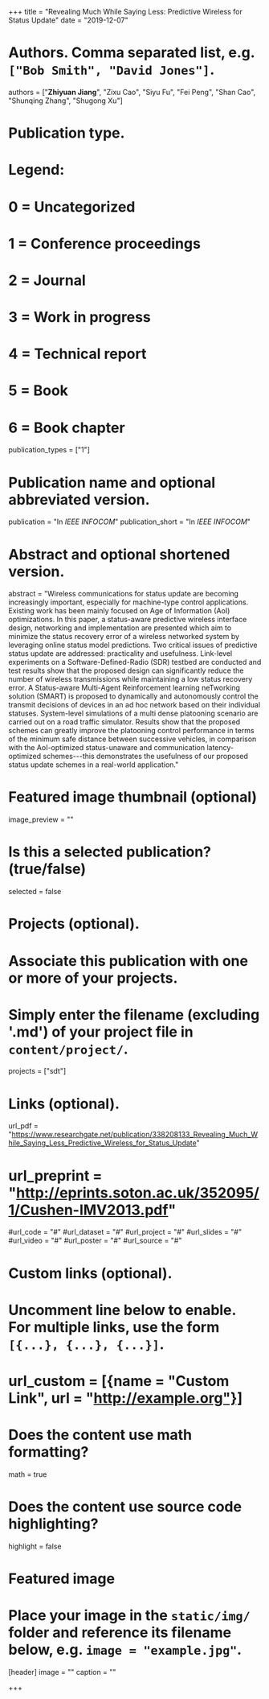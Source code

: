 +++
title = "Revealing Much While Saying Less: Predictive Wireless for Status Update"
date = "2019-12-07"

# Authors. Comma separated list, e.g. `["Bob Smith", "David Jones"]`.
authors = ["**Zhiyuan Jiang**", "Zixu Cao", "Siyu Fu", "Fei Peng", "Shan Cao", "Shunqing Zhang", "Shugong Xu"]

# Publication type.
# Legend:
# 0 = Uncategorized
# 1 = Conference proceedings
# 2 = Journal
# 3 = Work in progress
# 4 = Technical report
# 5 = Book
# 6 = Book chapter
publication_types = ["1"]

# Publication name and optional abbreviated version.
publication = "In *IEEE INFOCOM*"
publication_short = "In *IEEE INFOCOM*"

# Abstract and optional shortened version.
abstract = "Wireless communications for status update are becoming increasingly important, especially for machine-type control applications. Existing work has been mainly focused on Age of Information (AoI) optimizations. In this paper, a status-aware predictive wireless interface design, networking and implementation are presented which aim to minimize the status recovery error of a wireless networked system by leveraging online status model predictions. Two critical issues of predictive status update are addressed: practicality and usefulness. Link-level experiments on a Software-Defined-Radio (SDR) testbed are conducted and test results show that the proposed design can significantly reduce the number of wireless transmissions while maintaining a low status recovery error. A Status-aware Multi-Agent Reinforcement learning neTworking solution (SMART) is proposed to dynamically and autonomously control the transmit decisions of devices in an ad hoc network based on their individual statuses. System-level simulations of a multi dense platooning scenario are carried out on a road traffic simulator. Results show that the proposed schemes can greatly improve the platooning control performance in terms of the minimum safe distance between successive vehicles, in comparison with the AoI-optimized status-unaware and communication latency-optimized schemes---this demonstrates the usefulness of our proposed status update schemes in a real-world application."

# Featured image thumbnail (optional)
image_preview = ""

# Is this a selected publication? (true/false)
selected = false

# Projects (optional).
#   Associate this publication with one or more of your projects.
#   Simply enter the filename (excluding '.md') of your project file in `content/project/`.
projects = ["sdt"]

# Links (optional).
url_pdf = "https://www.researchgate.net/publication/338208133_Revealing_Much_While_Saying_Less_Predictive_Wireless_for_Status_Update"
# url_preprint = "http://eprints.soton.ac.uk/352095/1/Cushen-IMV2013.pdf"
#url_code = "#"
#url_dataset = "#"
#url_project = "#"
#url_slides = "#"
#url_video = "#"
#url_poster = "#"
#url_source = "#"

# Custom links (optional).
#   Uncomment line below to enable. For multiple links, use the form `[{...}, {...}, {...}]`.
# url_custom = [{name = "Custom Link", url = "http://example.org"}]

# Does the content use math formatting?
math = true

# Does the content use source code highlighting?
highlight = false

# Featured image
# Place your image in the `static/img/` folder and reference its filename below, e.g. `image = "example.jpg"`.
[header]
image = ""
caption = ""

+++

